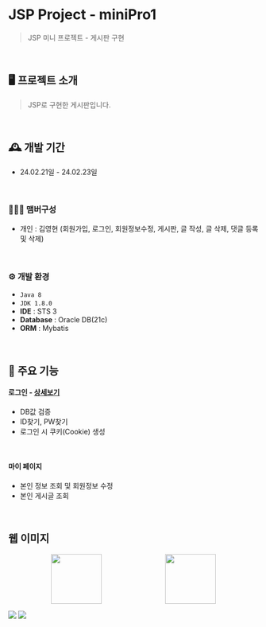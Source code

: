 # JSP Project - miniPro1
> JSP 미니 프로젝트 - 게시판 구현

<br/>

## 🖥️ 프로젝트 소개
> JSP로 구현한 게시판입니다.

<br>

## 🕰️ 개발 기간
* 24.02.21일 - 24.02.23일
<br>

### 🧑‍🤝‍🧑 맴버구성
 - 개인 : 김영현 (회원가입, 로그인, 회원정보수정, 게시판, 글 작성, 글 삭제, 댓글 등록 및 삭제)
<br>

### ⚙️ 개발 환경
- `Java 8`
- `JDK 1.8.0`
- **IDE** : STS 3
- **Database** : Oracle DB(21c)
- **ORM** : Mybatis
<br>

## 📌 주요 기능
#### 로그인 - <a href="https://github.com/" >상세보기</a>
- DB값 검증
- ID찾기, PW찾기
- 로그인 시 쿠키(Cookie) 생성
<br>

#### 마이 페이지 
- 본인 정보 조회 및 회원정보 수정
- 본인 게시글 조회
<br>

## 웹 이미지
<p align="center">
<img src="https://github.com/user-attachments/assets/0ed48305-9732-47de-9054-d9992e1fc758" align="center" width="45%" height="100px">
<img src="https://github.com/user-attachments/assets/8fef8c6e-8c9a-4dc5-94ae-e8d7b5010544" align="center" width="45%" height="100px">
</p>
<img src="https://github.com/user-attachments/assets/a82c441e-4e94-4cb1-a551-b61e8616e12f">
<img src="https://github.com/user-attachments/assets/299ca17a-964f-49e2-b86b-9310de1eaaa7">
